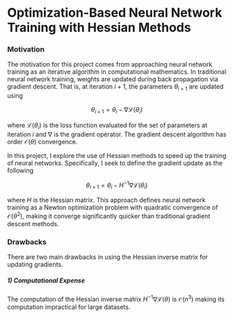 # Optimization-Based Neural Network Training with Hessian Methods


### Motivation
The motivation for this project comes from approaching neural network training as an iterative algorithm in computational mathematics. In traditional neural network training, weights are updated during back propagation via gradient descent. That is, at iteration $i+1$, the parameters $\theta_{i+1}$ are updated using

$$
\theta_{i+1} = \theta_{i} - \nabla \mathcal{L}(\theta_{i})
$$

where $\mathcal{L}(\theta_{i})$ is the loss function evaluated for the set of parameters at iteration $i$ and $\nabla$ is the gradient operator. The gradient descent algorithm has order $\mathcal{O}(\theta)$ convergence. 


In this project, I explore the use of Hessian methods to speed up the training of neural networks. Specifically, I seek to define the gradient update as the following

$$
\theta_{i+1} = \theta_{i} - H^{-1}\nabla\mathcal{L}(\theta_{i})
$$

where $H$ is the Hessian matrix. This approach defines neural network training as a Newton optimization problem with quadratic convergence of $\mathcal{O}(\theta^{2})$, making it converge significantly quicker than traditional gradient descent methods.


### Drawbacks
There are two main drawbacks in using the Hessian inverse matrix for updating gradients.

##### 1) Computational Expense
The computation of the Hessian inverse matrix $H^{-1}\nabla\mathcal{L}(\theta)$ is $\mathcal{O}(n^{3})$ making its computation impractical for large datasets. 